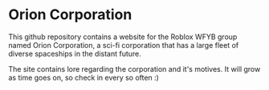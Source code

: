 # Orion Corporation
This github repository contains a website for the Roblox WFYB group named Orion Corporation, a sci-fi corporation that has a large fleet of diverse spaceships in the distant future.

The site contains lore regarding the corporation and it's motives.
It will grow as time goes on, so check in every so often :)
